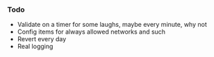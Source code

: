 ### Todo

* Validate on a timer for some laughs, maybe every minute, why not
* Config items for always allowed networks and such
* Revert every day
* Real logging